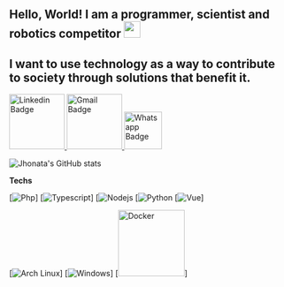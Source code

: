## Hello, World! I am a programmer, scientist and robotics competitor <img src="https://raw.githubusercontent.com/iampavangandhi/iampavangandhi/master/gifs/Hi.gif" width="30px">
## I want to use technology as a way to contribute to society through solutions that benefit it.

<a href="https://www.linkedin.com/in/jhonata-augusto-2301541b5/" rel="nofollow">
  <img src="https://github.com/dheereshagrwal/colored-icons/blob/master/public/icons/linkedin/linkedin-horizontal.svg" alt="Linkedin Badge" data-canonical-src="https://img.shields.io/badge/-LinkedIn-blue?style=for-the-badge&amp;logo=Linkedin&amp;logoColor=white&amp;link=https://www.linkedin.com/in/jhonata-augusto-2301541b5/" style="width:100px;">
</a> 

<a href="mailto:jhon.augustosilva@gmail.com">
  <img src="https://github.com/dheereshagrwal/colored-icons/blob/master/public/icons/gmail/gmail-horizontal.svg" alt="Gmail Badge" data-canonical-src="https://img.shields.io/badge/-Gmail-c14438?style=for-the-badge&amp;logo=Gmail&amp;logoColor=white&amp;link=mailto:jhon.augustosilva@gmail.com" style="width:100px;">
</a> 
<a href="https://api.whatsapp.com/send?phone=5582982136275&amp;text=Ol%C3%A1!" rel="nofollow">
  <img src="https://github.com/dheereshagrwal/colored-icons/blob/master/public/icons/whatsapp/whatsapp-vertical.svg" alt="Whatsapp Badge" data-canonical-src="https://img.shields.io/badge/-Whatsapp-4CA143?style=for-the-badge&amp;labelColor=4CA143&amp;logo=whatsapp&amp;logoColor=white&amp;link=https://api.whatsapp.com/send?phone=5582982136275&amp;text=Ol%C3%A1!" style="width:68px;">
</a>

![Jhonata's GitHub stats](https://github-readme-stats.vercel.app/api?username=JhonataAugust0&show_icons=true&theme=dark)

**Techs**

[![Php](https://img.shields.io/badge/PHP-777BB4?style=for-the-badge&logo=php&logoColor=white)] [![Typescript](https://img.shields.io/badge/TypeScript-007ACC?style=for-the-badge&logo=typescript&logoColor=white)] [![Nodejs](https://img.shields.io/badge/Node.js-43853D?style=for-the-badge&logo=node.js&logoColor=white) [![Python](https://img.shields.io/badge/Python-14354C?style=for-the-badge&logo=python&logoColor=white) [![Vue](https://img.shields.io/badge/Vue.js-35495E?style=for-the-badge&logo=vue.js&logoColor=4FC08D)] 

[![Arch Linux](https://img.shields.io/badge/Arch_Linux-1793D1?style=for-the-badge&logo=arch-linux&logoColor=white)] [![Windows](https://img.shields.io/badge/Windows-0078D6?style=for-the-badge&logo=windows&logoColor=white)]  [<a><img src="https://github.com/dheereshagrwal/colored-icons/blob/master/public/icons/docker/docker-horizontal.svg" alt="Docker" style="width:120px;"></a>] 

